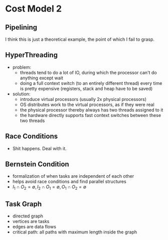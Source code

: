 # Cost Model 2

## Pipelining

I think this is just a theoretical example, the point of which I fail to grasp.
    
## HyperThreading

- problem: 
  - threads tend to do a lot of IO, during which the processor can't do anything except wait
  - doing a full context switch (to an entirely different thread) every time is pretty expensive (registers, stack and heap have to be saved)
- solution:
  - introduce virtual processors (usually 2x physical processors)
  - OS distributes work to the virtual processors, as if they were real
  - the physical processor thereby always has two threads assigned to it
  - the hardware directly supports fast context switches between these two threads

## Race Conditions

- Shit happens. Deal with it.

## Bernstein Condition

- formalization of when tasks are independent of each other
- helps avoid race conditions and find parallel structures
- $I_1\cap O_2 = \emptyset,I_2\cap O_1 = \emptyset, O_1\cap O_2 = \emptyset$

## Task Graph

- directed graph
- vertices are tasks
- edges are data flows
- critical path: all paths with maximum length inside the graph
